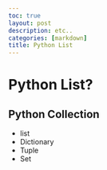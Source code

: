 ```yaml
---
toc: true
layout: post
description: etc..
categories: [markdown]
title: Python List
---
```

# Python List?

## Python Collection

* list
* Dictionary
* Tuple
* Set
